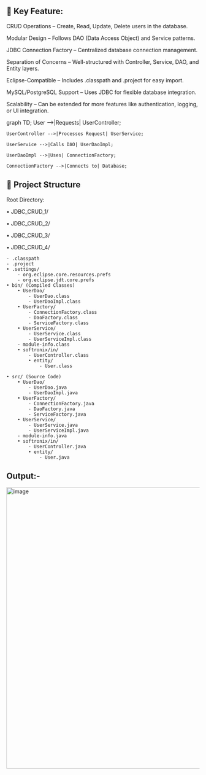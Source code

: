 🔹 Key Feature:
----------------------------------------------------------------------------------------------------

CRUD Operations – Create, Read, Update, Delete users in the database.

Modular Design – Follows DAO (Data Access Object) and Service patterns.

JDBC Connection Factory – Centralized database connection management.

Separation of Concerns – Well-structured with Controller, Service, DAO, and Entity layers.

Eclipse-Compatible – Includes .classpath and .project for easy import.

MySQL/PostgreSQL Support – Uses JDBC for flexible database integration.

Scalability – Can be extended for more features like authentication, logging, or UI integration.


graph TD;
    User -->|Requests| UserController;
    
    UserController -->|Processes Request| UserService;
    
    UserService -->|Calls DAO| UserDaoImpl;
    
    UserDaoImpl -->|Uses| ConnectionFactory;
    
    ConnectionFactory -->|Connects to| Database;


🔹 Project Structure 
-----------------------------------------------------------------------------------------------------------------------------------------------------
Root Directory:


• JDBC_CRUD_1/

• JDBC_CRUD_2/

• JDBC_CRUD_3/

• JDBC_CRUD_4/

    - .classpath  
    - .project  
    • .settings/  
        - org.eclipse.core.resources.prefs  
        - org.eclipse.jdt.core.prefs  
    • bin/ (Compiled Classes)  
        • UserDao/  
            - UserDao.class  
            - UserDaoImpl.class  
        • UserFactory/  
            - ConnectionFactory.class  
            - DaoFactory.class  
            - ServiceFactory.class  
        • UserService/  
            - UserService.class  
            - UserServiceImpl.class  
        - module-info.class  
        • softronix/in/  
            - UserController.class  
            • entity/  
                - User.class  
                
    • src/ (Source Code)  
        • UserDao/  
            - UserDao.java  
            - UserDaoImpl.java  
        • UserFactory/  
            - ConnectionFactory.java  
            - DaoFactory.java  
            - ServiceFactory.java  
        • UserService/  
            - UserService.java  
            - UserServiceImpl.java  
        - module-info.java  
        • softronix/in/  
            - UserController.java  
            • entity/  
                - User.java  

     


Output:-
---------------------------------------------------------------------------------------------------------------------------------------------
<img width="733" alt="image" src="https://github.com/user-attachments/assets/221b275b-192a-4ce2-8d51-ff197cd8e03f" />

